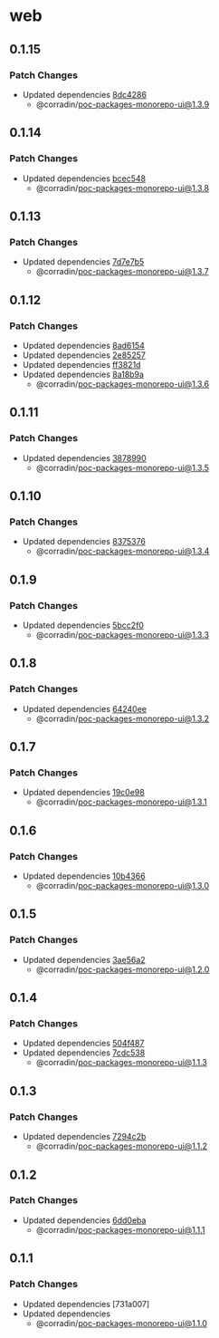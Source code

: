 # web

## 0.1.15

### Patch Changes

- Updated dependencies [8dc4286](https://github.com/corradin/poc-packages-monorepo/commit/8dc42860861fde322ce375a0f036100f56330c38)
  - @corradin/poc-packages-monorepo-ui@1.3.9

## 0.1.14

### Patch Changes

- Updated dependencies [bcec548](https://github.com/corradin/poc-packages-monorepo/commit/bcec548d39aa867b73643cf25f6696218b2ba6f2)
  - @corradin/poc-packages-monorepo-ui@1.3.8

## 0.1.13

### Patch Changes

- Updated dependencies [7d7e7b5](https://github.com/corradin/poc-packages-monorepo/commit/7d7e7b518e146f5614e4315e3a967aff21e9097f)
  - @corradin/poc-packages-monorepo-ui@1.3.7

## 0.1.12

### Patch Changes

- Updated dependencies [8ad6154](https://github.com/corradin/poc-packages-monorepo/commit/8ad6154a58a6542a79b488111b65f2b0f91dc6b1)
- Updated dependencies [2e85257](https://github.com/corradin/poc-packages-monorepo/commit/2e852570cfcd9137231376cbd38b57e86504d824)
- Updated dependencies [ff3821d](https://github.com/corradin/poc-packages-monorepo/commit/ff3821d135e619835fd7c1bc2bf9a72bffa9cb59)
- Updated dependencies [8a18b9a](https://github.com/corradin/poc-packages-monorepo/commit/8a18b9ab067218ed97d5a87e07a40c7ef83310f2)
  - @corradin/poc-packages-monorepo-ui@1.3.6

## 0.1.11

### Patch Changes

- Updated dependencies [3878990](https://github.com/corradin/poc-packages-monorepo/commit/387899089790c205e2c20f7c108f533b86d82174)
  - @corradin/poc-packages-monorepo-ui@1.3.5

## 0.1.10

### Patch Changes

- Updated dependencies [8375376](https://github.com/corradin/poc-packages-monorepo/commit/837537645c3aa959607c528b543ef126ead72988)
  - @corradin/poc-packages-monorepo-ui@1.3.4

## 0.1.9

### Patch Changes

- Updated dependencies [5bcc2f0](https://github.com/corradin/poc-packages-monorepo/commit/5bcc2f0f77c328eda84f5266b292fe6d18dd1e29)
  - @corradin/poc-packages-monorepo-ui@1.3.3

## 0.1.8

### Patch Changes

- Updated dependencies [64240ee](https://github.com/corradin/poc-packages-monorepo/commit/64240ee5fec5094aaf5a5b4dc4c0fff788538c75)
  - @corradin/poc-packages-monorepo-ui@1.3.2

## 0.1.7

### Patch Changes

- Updated dependencies [19c0e98](https://github.com/corradin/poc-packages-monorepo/commit/19c0e9839fce364a20086348ccfafd3bb833e764)
  - @corradin/poc-packages-monorepo-ui@1.3.1

## 0.1.6

### Patch Changes

- Updated dependencies [10b4366](https://github.com/corradin/poc-packages-monorepo/commit/10b4366c36cc5f68e05f2478252e8898213c1ed7)
  - @corradin/poc-packages-monorepo-ui@1.3.0

## 0.1.5

### Patch Changes

- Updated dependencies [3ae56a2](https://github.com/corradin/poc-packages-monorepo/commit/3ae56a28b3b661f0d984e1b9498655611d1551bf)
  - @corradin/poc-packages-monorepo-ui@1.2.0

## 0.1.4

### Patch Changes

- Updated dependencies [504f487](https://github.com/corradin/poc-packages-monorepo/commit/504f4873a56e483b687d99a5a58fec33abb74635)
- Updated dependencies [7cdc538](https://github.com/corradin/poc-packages-monorepo/commit/7cdc5386acbbee686b9fc77c79b32995e8878450)
  - @corradin/poc-packages-monorepo-ui@1.1.3

## 0.1.3

### Patch Changes

- Updated dependencies [7294c2b](https://github.com/corradin/poc-packages-monorepo/commit/7294c2bd0086a93952f05ddb6f3a59f52f802d8e)
  - @corradin/poc-packages-monorepo-ui@1.1.2

## 0.1.2

### Patch Changes

- Updated dependencies [6dd0eba](https://github.com/corradin/poc-packages-monorepo/commit/6dd0ebad9a7df1a340401980eec6a5a616ba534b)
  - @corradin/poc-packages-monorepo-ui@1.1.1

## 0.1.1

### Patch Changes

- Updated dependencies [731a007]
- Updated dependencies
  - @corradin/poc-packages-monorepo-ui@1.1.0
